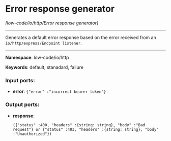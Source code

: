 # Error response generator

_[low-code/io/http/Error response generator]_

---

Generates a default error response based on the error received from an `io/http/express/Endpoint listener`.

---

__Namespace__: low-code/io/http

__Keywords__: default, stanadard, failure

### Input ports:

* __error__: ` {"error" :"incorrect bearer token"} `

### Output ports:

* __response__: 
    ```
    ({"status" :400, "headers" :{string: string}, "body" :"Bad request"} or {"status" :403, "headers" :{string: string}, "body" :"Unauthorized"})
    ```

